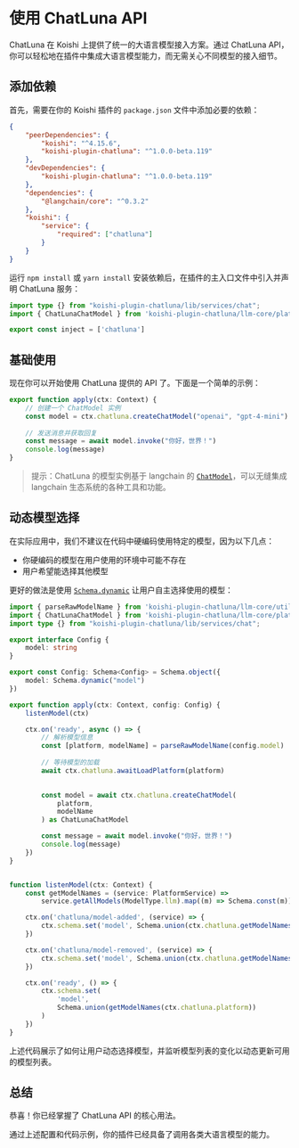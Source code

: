 # 使用 ChatLuna API

ChatLuna 在 Koishi 上提供了统一的大语言模型接入方案。通过 ChatLuna API，你可以轻松地在插件中集成大语言模型能力，而无需关心不同模型的接入细节。

## 添加依赖

首先，需要在你的 Koishi 插件的 `package.json` 文件中添加必要的依赖：

```json
{
    "peerDependencies": {
        "koishi": "^4.15.6",
        "koishi-plugin-chatluna": "^1.0.0-beta.119"
    },
    "devDependencies": {
        "koishi-plugin-chatluna": "^1.0.0-beta.119"
    },
    "dependencies": {
        "@langchain/core": "^0.3.2"
    },
    "koishi": {
        "service": {
            "required": ["chatluna"]
        }
    }
}
```

运行 `npm install` 或 `yarn install` 安装依赖后，在插件的主入口文件中引入并声明 ChatLuna 服务：

```typescript
import type {} from "koishi-plugin-chatluna/lib/services/chat";
import { ChatLunaChatModel } from 'koishi-plugin-chatluna/llm-core/platform/model'

export const inject = ['chatluna']
```

## 基础使用

现在你可以开始使用 ChatLuna 提供的 API 了。下面是一个简单的示例：

```typescript
export function apply(ctx: Context) {
    // 创建一个 ChatModel 实例
    const model = ctx.chatluna.createChatModel("openai", "gpt-4-mini") as ChatLunaChatModel
    
    // 发送消息并获取回复
    const message = await model.invoke("你好，世界！")
    console.log(message)
}
```

> 提示：ChatLuna 的模型实例基于 langchain 的 [`ChatModel`](https://js.langchain.com/docs/concepts/chat_models)，可以无缝集成 langchain 生态系统的各种工具和功能。

## 动态模型选择

在实际应用中，我们不建议在代码中硬编码使用特定的模型，因为以下几点：

- 你硬编码的模型在用户使用的环境中可能不存在
- 用户希望能选择其他模型

更好的做法是使用 [`Schema.dynamic`](https://koishi.chat/zh-CN/schema/advanced/dynamic.html) 让用户自主选择使用的模型：

```typescript
import { parseRawModelName } from 'koishi-plugin-chatluna/llm-core/utils/count_tokens'
import { ChatLunaChatModel } from 'koishi-plugin-chatluna/llm-core/platform/model'
import type {} from "koishi-plugin-chatluna/lib/services/chat";

export interface Config {
    model: string
}

export const Config: Schema<Config> = Schema.object({
    model: Schema.dynamic("model")
})

export function apply(ctx: Context, config: Config) {
    listenModel(ctx)

    ctx.on('ready', async () => {
        // 解析模型信息
        const [platform, modelName] = parseRawModelName(config.model)
        
        // 等待模型的加载
        await ctx.chatluna.awaitLoadPlatform(platform)

       
        const model = await ctx.chatluna.createChatModel(
            platform,
            modelName
        ) as ChatLunaChatModel

        const message = await model.invoke("你好，世界！")
        console.log(message)
    })
}


function listenModel(ctx: Context) {
    const getModelNames = (service: PlatformService) => 
        service.getAllModels(ModelType.llm).map((m) => Schema.const(m))

    ctx.on('chatluna/model-added', (service) => {
        ctx.schema.set('model', Schema.union(ctx.chatluna.getModelNames(service)))
    })

    ctx.on('chatluna/model-removed', (service) => {
        ctx.schema.set('model', Schema.union(ctx.chatluna.getModelNames(service)))
    })

    ctx.on('ready', () => {
        ctx.schema.set(
            'model',
            Schema.union(getModelNames(ctx.chatluna.platform))
        )
    })
}
```

上述代码展示了如何让用户动态选择模型，并监听模型列表的变化以动态更新可用的模型列表。

## 总结

恭喜！你已经掌握了 ChatLuna API 的核心用法。

通过上述配置和代码示例，你的插件已经具备了调用各类大语言模型的能力。
